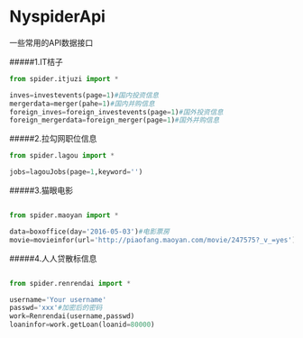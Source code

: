 # NyspiderApi
一些常用的API数据接口

#####1.IT桔子
```python
from spider.itjuzi import *

inves=investevents(page=1)#国内投资信息
mergerdata=merger(pahe=1)#国内并购信息
foreign_inves=foreign_investevents(page=1)#国外投资信息
foreign_mergerdata=foreign_merger(page=1)#国外并购信息

```

#####2.拉勾网职位信息
```python
from spider.lagou import *

jobs=lagouJobs(page=1,keyword='')
```

#####3.猫眼电影
```python

from spider.maoyan import *

data=boxoffice(day='2016-05-03')#电影票房
movie=movieinfor(url='http://piaofang.maoyan.com/movie/247575?_v_=yes')#电影具体信息

```

#####4.人人贷散标信息
```python

from spider.renrendai import *

username='Your username'
passwd='xxx'#加密后的密码
work=Renrendai(username,passwd)
loaninfor=work.getLoan(loanid=80000)

```
